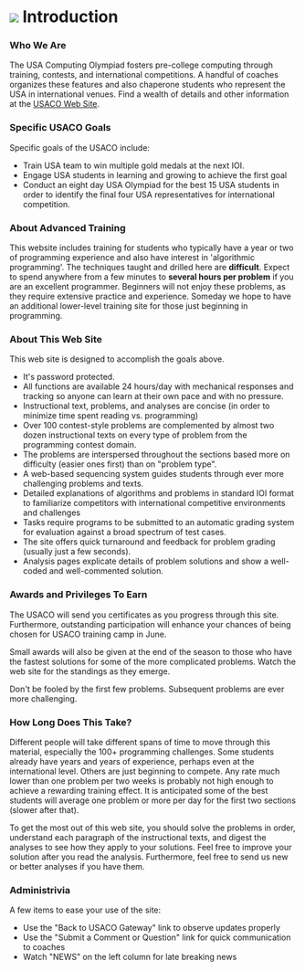 # ![][1] Introduction

###  Who We Are

The USA Computing Olympiad fosters pre-college computing through training, contests, and international competitions. A handful of coaches organizes these features and also chaperone students who represent the USA in international venues. Find a wealth of details and other information at the [ USACO Web Site][2].

### Specific USACO Goals

Specific goals of the USACO include:

* Train USA team to win multiple gold medals at the next IOI.
* Engage USA students in learning and growing to achieve the first goal
* Conduct an eight day USA Olympiad for the best 15 USA students in order to identify the final four USA representatives for international competition.

###  About Advanced Training

This website includes training for students who typically have a year or two of programming experience and also have interest in 'algorithmic programming'. The techniques taught and drilled here are **difficult**. Expect to spend anywhere from a few minutes to **several hours per problem** if you are an excellent programmer. Beginners will not enjoy these problems, as they require extensive practice and experience. Someday we hope to have an additional lower-level training site for those just beginning in programming.

###  About This Web Site

This web site is designed to accomplish the goals above.

* It's password protected.
* All functions are available 24 hours/day with mechanical responses and tracking so anyone can learn at their own pace and with no pressure.
* Instructional text, problems, and analyses are concise (in order to minimize time spent reading vs. programming)
* Over 100 contest-style problems are complemented by almost two dozen instructional texts on every type of problem from the programming contest domain.
* The problems are interspersed throughout the sections based more on difficulty (easier ones first) than on "problem type".
* A web-based sequencing system guides students through ever more challenging problems and texts.
* Detailed explanations of algorithms and problems in standard IOI format to familiarize competitors with international competitive environments and challenges
* Tasks require programs to be submitted to an automatic grading system for evaluation against a broad spectrum of test cases.
* The site offers quick turnaround and feedback for problem grading (usually just a few seconds).
* Analysis pages explicate details of problem solutions and show a well-coded and well-commented solution.

###  Awards and Privileges To Earn

The USACO will send you certificates as you progress through this site. Furthermore, outstanding participation will enhance your chances of being chosen for USACO training camp in June.

Small awards will also be given at the end of the season to those who have the fastest solutions for some of the more complicated problems. Watch the web site for the standings as they emerge.

Don't be fooled by the first few problems. Subsequent problems are ever more challenging.

###  How Long Does This Take?

Different people will take different spans of time to move through this material, especially the 100+ programming challenges. Some students already have years and years of experience, perhaps even at the international level. Others are just beginning to compete. Any rate much lower than one problem per two weeks is probably not high enough to achieve a rewarding training effect. It is anticipated some of the best students will average one problem or more per day for the first two sections (slower after that).

To get the most out of this web site, you should solve the problems in order, understand each paragraph of the instructional texts, and digest the analyses to see how they apply to your solutions. Feel free to improve your solution after you read the analysis. Furthermore, feel free to send us new or better analyses if you have them.

###  Administrivia

A few items to ease your use of the site:

* Use the "Back to USACO Gateway" link to observe updates properly
* Use the "Submit a Comment or Question" link for quick communication to coaches
* Watch "NEWS" on the left column for late breaking news

[1]: http://train.usaco.org/usaco/cowhead2.gif
[2]: http://www.usaco.org
  
